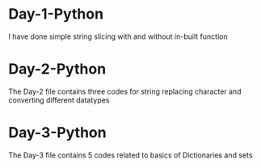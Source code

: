 # Day-1-Python
I have done simple string slicing with and without in-built function
# Day-2-Python
The Day-2 file contains three codes for string replacing character and converting different datatypes
# Day-3-Python
The Day-3 file contains 5 codes related to basics of Dictionaries and sets
